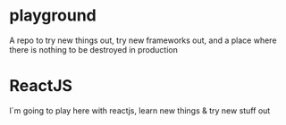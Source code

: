 # playground
A repo to try new things out, try new frameworks out, and a place where there is nothing to be destroyed in production

# ReactJS
I´m going to play here with reactjs, learn new things & try new stuff out
